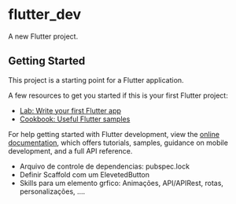 # flutter_dev

A new Flutter project.

## Getting Started

This project is a starting point for a Flutter application.

A few resources to get you started if this is your first Flutter project:

- [Lab: Write your first Flutter app](https://docs.flutter.dev/get-started/codelab)
- [Cookbook: Useful Flutter samples](https://docs.flutter.dev/cookbook)

For help getting started with Flutter development, view the
[online documentation](https://docs.flutter.dev/), which offers tutorials,
samples, guidance on mobile development, and a full API reference.


-  Arquivo de controle de dependencias: pubspec.lock
-  Definir Scaffold com um ElevetedButton
-  Skills para um elemento grfico: Animações, API/APIRest, rotas, personalizações, ....

